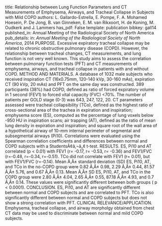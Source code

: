 title: Relationship between Lung Function Parameters and CT Measurements of Emphysema, Airways, and Tracheal Collapse in Subjects with Mild COPD
authors: L. Gallardo-Estrella, E. Pompe, F. A. Mohamed Hoesein, P. De Jong, B. van Ginneken, E. M. van Rikxoort, H. de Koning, M. Oudkerk and J. Lammers
has_pdf: False
template: publication
bibkey: gall14
published_in: Annual Meeting of the Radiological Society of North America
pub_details: in: <i>Annual Meeting of the Radiological Society of North America</i>, 2014
PURPOSE. Excessive expiratory tracheal collapse may be related to chronic obstructive pulmonary disease (COPD). However, the relationship between tracheal changes, CT measurements, and lung function is not very well known. This study aims to assess the correlation between pulmonary function tests (PFT) and CT measurements of emphysema, airways, and tracheal collapse in patients with and without COPD. METHOD AND MATERIALS. A database of 1032 male subjects who received inspiration CT (16x0.75mm, 120-140 kVp, 30-160 mAs), expiration CT (90 kVp, 20 mAs) and PFT on the same day was constructed. 389 participants (38%) had COPD, defined as ratio of forced expiratory volume in 1 second (FEV1) to forced vital capacity (FVC) <70%. The number of patients per GOLD stage (0-3) was 643, 247, 122, 20. CT parameters assessed were tracheal collapsibility (TCo), defined as the highest ratio of cross-sectional area of the trachea in expiration and inspiration; emphysema score (ES), computed as the percentage of lung voxels below -950 HU in inspiration scans; air trapping (AT), defined as the ratio of mean lung density in expiration and inspiration; and square root of the wall area of a hypothetical airway of 10-mm internal perimeter of segmental and subsegmental airways (Pi10). Correlations were evaluated using the Spearman correlation coefficients and differences between normal and COPD subjects with a StudentsÃ¢â‚¬â„¢ t-test. RESULTS. ES, Pi10 and AT correlated (p < 0.01) with FEV1 (r= -0.17, r= -0.53, r= -0.36) and FEV1/FVC (r=-0.48, r=-0.34, r=-0.51). TCo did not correlate with FEV1 (r= 0.01), but with FEV1/FVC (r=-0.14). Mean Ã‚Â± standard deviation (SD) ES, Pi10, AT, and TCo in the no-COPD group were 0.82 Ã‚Â± 0.98, 2.29 Ã‚Â± 0.44, 81.57 Ã‚Â± 5.76, and 0.67 Ã‚Â± 0.13. Mean Ã‚Â± SD ES, Pi10, AT, and TCo in the COPD group were 2.80 Ã‚Â± 4.04, 2.65 Ã‚Â± 0.55, 87.18 Ã‚Â± 4.93, and 0.7 Ã‚Â± 0.14. These values were significantly different between both groups ( p < 0.0001). CONCLUSION. ES, Pi10, and AT are significantly different between normal and COPD subjects and are correlated to PFT. TCo is also significantly different between normal and COPD subjects but does not show a strong correlation with PFT. CLINICAL RELEVANCE/APPLICATION. Emphysema, tracheal collapse, and airway morpholgy obtained from chest CT data may be used to discriminate between normal and mild COPD subjects.

